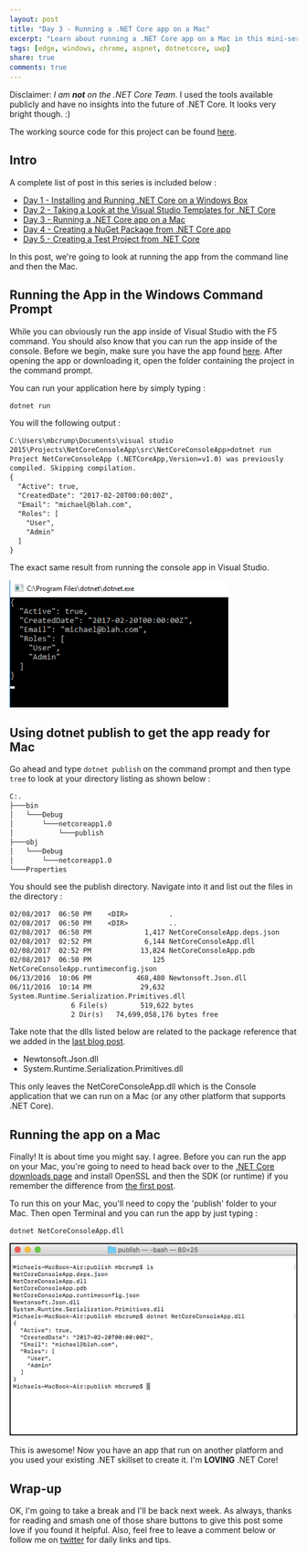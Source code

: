 ```yaml
---
layout: post
title: "Day 3 - Running a .NET Core app on a Mac"
excerpt: "Learn about running a .NET Core app on a Mac in this mini-series"
tags: [edge, windows, chrome, aspnet, dotnetcore, uwp]
share: true
comments: true
---
```


Disclaimer: *I am **not** on the .NET Core Team*. I used the tools available publicly and have no insights into the future of .NET Core. It looks very bright though. :)

The working source code for this project can be found [here](https://github.com/mbcrump/DotNetCorePlayground). 


## Intro

A complete list of post in this series is included below :

* [Day 1 - Installing and Running .NET Core on a Windows Box](http://michaelcrump.net/getting-started-with-aspnetcore/)
* [Day 2 - Taking a Look at the Visual Studio Templates for .NET Core](http://michaelcrump.net/part2-aspnetcore/)
* [Day 3 - Running a .NET Core app on a Mac](http://michaelcrump.net/part3-aspnetcore/)
* [Day 4 - Creating a NuGet Package from .NET Core app](http://michaelcrump.net/part4-aspnetcore/)
* [Day 5 - Creating a Test Project from .NET Core](http://michaelcrump.net/part5-aspnetcore/)

In this post, we're going to look at running the app from the command line and then  the Mac. 

## Running the App in the Windows Command Prompt

While you can obviously run the app inside of Visual Studio with the F5 command. You should also know that you can run the app inside of the console. Before we begin, make sure you have the app found [here](https://github.com/mbcrump/DotNetCorePlayground). After opening the app or downloading it, open the folder containing the project in the command prompt. 

You can run your application here by simply typing : 

	dotnet run

You will the following output : 

	C:\Users\mbcrump\Documents\visual studio 2015\Projects\NetCoreConsoleApp\src\NetCoreConsoleApp>dotnet run
	Project NetCoreConsoleApp (.NETCoreApp,Version=v1.0) was previously compiled. Skipping compilation.
	{
	  "Active": true,
	  "CreatedDate": "2017-02-20T00:00:00Z",
	  "Email": "michael@blah.com",
	  "Roles": [
	    "User",
	    "Admin"
	  ]
	}

The exact same result from running the console app in Visual Studio. 

![image](/files/consoleapprunning1.png)

## Using dotnet publish to get the app ready for Mac

Go ahead and type `dotnet publish` on the command prompt and then type `tree` to look at your directory listing as shown below : 

	C:.
	├───bin
	│   └───Debug
	│       └───netcoreapp1.0
	│           └───publish
	├───obj
	│   └───Debug
	│       └───netcoreapp1.0
	└───Properties

You should see the publish directory. Navigate into it and list out the files in the directory :


	02/08/2017  06:50 PM    <DIR>          .
	02/08/2017  06:50 PM    <DIR>          ..
	02/08/2017  06:50 PM             1,417 NetCoreConsoleApp.deps.json
	02/08/2017  02:52 PM             6,144 NetCoreConsoleApp.dll
	02/08/2017  02:52 PM            13,824 NetCoreConsoleApp.pdb
	02/08/2017  06:50 PM               125 NetCoreConsoleApp.runtimeconfig.json
	06/13/2016  10:06 PM           468,480 Newtonsoft.Json.dll
	06/11/2016  10:14 PM            29,632 System.Runtime.Serialization.Primitives.dll
	               6 File(s)        519,622 bytes
	               2 Dir(s)   74,699,058,176 bytes free

Take note that the dlls listed below are related to the package reference that we added in the [last blog post](http://michaelcrump.net/part2-aspnetcore/). 

* Newtonsoft.Json.dll
* System.Runtime.Serialization.Primitives.dll

This only leaves the NetCoreConsoleApp.dll which is the Console application that we can run on a Mac (or any other platform that supports .NET Core).

## Running the app on a Mac

Finally! It is about time you might say. I agree. Before you can run the app on your Mac, you're going to need to head back over to the [.NET Core downloads page](https://www.microsoft.com/net/core#macos) and install OpenSSL and then the SDK (or runtime) if you remember the difference from [the first post](http://michaelcrump.net/getting-started-with-aspnetcore/). 


To run this on your Mac, you'll need to copy the 'publish' folder to your Mac. Then open Terminal and you can run the app by just typing :

	dotnet NetCoreConsoleApp.dll

![image](/files/consoleappinmac.png)

This is awesome! Now you have an app that run on another platform and you used your existing .NET skillset to create it. I'm **LOVING** .NET Core!

## Wrap-up

OK, I'm going to take a break and I'll be back next week. As always, thanks for reading and smash one of those share buttons to give this post some love if you found it helpful. Also, feel free to leave a comment below or follow me on [twitter](http://twitter.com/mbcrump) for daily links and tips. 